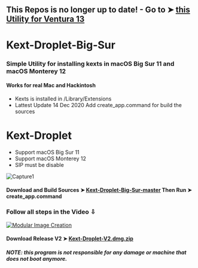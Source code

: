 ## This Repos is no longer up to date! - Go to ➤ [this Utility for Ventura 13](https://github.com/chris1111/Kext-Droplet-macOS)

# Kext-Droplet-Big-Sur

### Simple Utility for installing kexts in macOS Big Sur 11 and macOS Monterey 12
#### Works for real Mac and Hackintosh

- Kexts is installed in /Library/Extensions
- Lattest Update 14 Dec 2020 Add create_app.command for build the sources

# Kext-Droplet
- Support macOS Big Sur 11 
- Support macOS Monterey 12
- SIP must be disable

![Capture1](https://i87.servimg.com/u/f87/17/99/48/98/webp_n10.gif)

#### Download and Build Sources ➤ [Kext-Droplet-Big-Sur-master](https://github.com/chris1111/Kext-Droplet-Big-Sur/archive/master.zip ) Then Run ➤ create_app.command

### Follow all steps in the Video ⇩
[![Modular Image Creation](https://user-images.githubusercontent.com/6248794/100680251-23b5b800-333f-11eb-8234-50195475605b.png)](https://youtu.be/D_8ZkeGXreI)


#### Download Release V2 ➤ [Kext-Droplet-V2.dmg.zip](https://github.com/chris1111/Kext-Droplet-Big-Sur/releases/tag/V2)

##### NOTE: this program is not responsible for any damage or machine that does not boot anymore.
